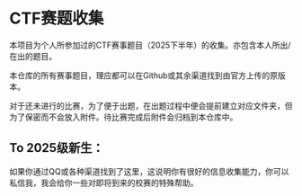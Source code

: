 # CTF赛题收集

本项目为个人所参加过的CTF赛事题目（2025下半年）的收集。亦包含本人所出/在出的题目。

本仓库的所有赛事题目，理应都可以在Github或其余渠道找到由官方上传的原版本。

对于还未进行的比赛，为了便于出题，在出题过程中便会提前建立对应文件夹，但为了保密而不会放入附件。待比赛完成后附件会归档到本仓库中。

## To 2025级新生：

如果你通过QQ或各种渠道找到了这里，这说明你有很好的信息收集能力，你可以私信我，我会给你一些对即将到来的校赛的特殊帮助。
